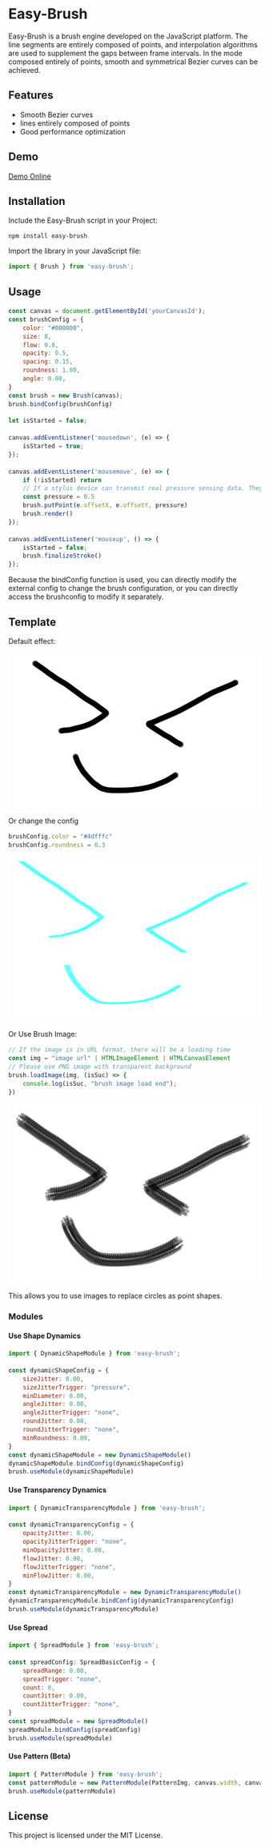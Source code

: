 # Easy-Brush

Easy-Brush is a brush engine developed on the JavaScript platform. The line segments are entirely composed of points, and interpolation algorithms are used to supplement the gaps between frame intervals. In the mode composed entirely of points, smooth and symmetrical Bezier curves can be achieved.

## Features

- Smooth Bezier curves
- lines entirely composed of points
- Good performance optimization

## Demo
[Demo Online](https://dqlean.github.io/Easy-Brush-Demo/ "Demo Online")


## Installation

Include the Easy-Brush script in your Project:

```shell
npm install easy-brush
```

Import the library in your JavaScript file:

```javascript
import { Brush } from 'easy-brush';
```

## Usage

```javascript
const canvas = document.getElementById('yourCanvasId');
const brushConfig = {
    color: "#000000",
    size: 8,
    flow: 0.8,
    opacity: 0.5,
    spacing: 0.15,
    roundness: 1.00,
    angle: 0.00,
}
const brush = new Brush(canvas);
brush.bindConfig(brushConfig)

let isStarted = false;

canvas.addEventListener('mousedown', (e) => {
    isStarted = true;
});

canvas.addEventListener('mousemove', (e) => {
    if (!isStarted) return
    // If a stylus device can transmit real pressure sensing data. They can usually be obtained during events (e)
    const pressure = 0.5
    brush.putPoint(e.offsetX, e.offsetY, pressure)
    brush.render()
});

canvas.addEventListener('mouseup', () => {
    isStarted = false;
    brush.finalizeStroke()
});
```

Because the bindConfig function is used, you can directly modify the external config to change the brush configuration, or you can directly access the brushconfig to modify it separately.

## Template
Default effect:

![Default effect](https://github.com/DQLean/Easy-Brush/blob/main/docs/1.png "Default effect")

Or change the config
```javascript
brushConfig.color = "#4dfffc"
brushConfig.roundness = 0.3
```

![Dense effect](https://github.com/DQLean/Easy-Brush/blob/main/docs/2.png "Dense effect")

Or Use Brush Image:
```javascript
// If the image is in URL format, there will be a loading time
const img = "image url" | HTMLImageElement | HTMLCanvasElement
// Please use PNG image with transparent background
brush.loadImage(img, (isSuc) => {
    console.log(isSuc, "brush image load end");
})
```
![Use Brush Image](https://github.com/DQLean/Easy-Brush/blob/main/docs/3.png "Use Brush Image")

This allows you to use images to replace circles as point shapes.

### Modules
#### Use Shape Dynamics
```javascript
import { DynamicShapeModule } from 'easy-brush';

const dynamicShapeConfig = {
    sizeJitter: 0.00,
    sizeJitterTrigger: "pressure",
    minDiameter: 0.00,
    angleJitter: 0.00,
    angleJitterTrigger: "none",
    roundJitter: 0.00,
    roundJitterTrigger: "none",
    minRoundness: 0.00,
}
const dynamicShapeModule = new DynamicShapeModule()
dynamicShapeModule.bindConfig(dynamicShapeConfig)
brush.useModule(dynamicShapeModule)
```

#### Use Transparency Dynamics
```javascript
import { DynamicTransparencyModule } from 'easy-brush';

const dynamicTransparencyConfig = {
    opacityJitter: 0.00,
    opacityJitterTrigger: "none",
    minOpacityJitter: 0.00,
    flowJitter: 0.00,
    flowJitterTrigger: "none",
    minFlowJitter: 0.00,
}
const dynamicTransparencyModule = new DynamicTransparencyModule()
dynamicTransparencyModule.bindConfig(dynamicTransparencyConfig)
brush.useModule(dynamicTransparencyModule)
```

#### Use Spread
```javascript
import { SpreadModule } from 'easy-brush';

const spreadConfig: SpreadBasicConfig = {
    spreadRange: 0.00,
    spreadTrigger: "none",
    count: 0,
    countJitter: 0.00,
    countJitterTrigger: "none",
}
const spreadModule = new SpreadModule()
spreadModule.bindConfig(spreadConfig)
brush.useModule(spreadModule)
```

#### Use Pattern (Beta)
```javascript
import { PatternModule } from 'easy-brush';
const patternModule = new PatternModule(PatternImg, canvas.width, canvas.height)
brush.useModule(patternModule)
```

## License
This project is licensed under the MIT License.
